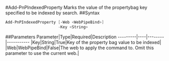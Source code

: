 #Add-PnPIndexedProperty
Marks the value of the propertybag key specified to be indexed by search.
##Syntax
```powershell
Add-PnPIndexedProperty [-Web <WebPipeBind>]
                       -Key <String>
```


##Parameters
Parameter|Type|Required|Description
---------|----|--------|-----------
|Key|String|True|Key of the property bag value to be indexed|
|Web|WebPipeBind|False|The web to apply the command to. Omit this parameter to use the current web.|
